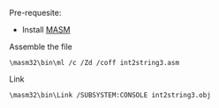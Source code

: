 Pre-requesite:
* Install [MASM](http://www.masm32.com/)

Assemble the file
```shell
\masm32\bin\ml /c /Zd /coff int2string3.asm
```

Link
```shell
\masm32\bin\Link /SUBSYSTEM:CONSOLE int2string3.obj
```
